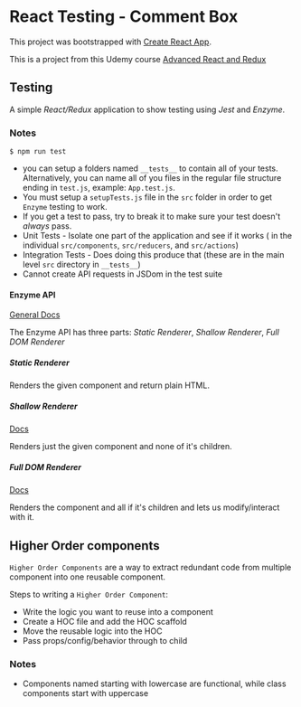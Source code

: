 # React Testing - Comment Box

This project was bootstrapped with [Create React App](https://github.com/facebook/create-react-app).

This is a project from this Udemy course [Advanced React and Redux](https://www.udemy.com/react-redux-tutorial/learn/v4/overview)


## Testing

A simple *React/Redux* application to show testing using *Jest* and *Enzyme*.


### Notes

```
$ npm run test

```

* you can setup a folders named `__tests__` to contain all of your tests. Alternatively, you can name all of you files in the regular file structure ending in `test.js`, example: `App.test.js`.
* You must setup a `setupTests.js` file in the `src` folder in order to get `Enzyme` testing to work.
* If you get a test to pass, try to break it to make sure your test doesn't _always_ pass.
* Unit Tests - Isolate one part of the application and see if it works ( in the individual `src/components`, `src/reducers`, and `src/actions`)
* Integration Tests - Does doing this produce that (these are in the main level `src` directory in `__tests__`)
* Cannot create API requests in JSDom in the test suite


#### Enzyme API

[General Docs](https://airbnb.io/enzyme/)

The Enzyme API has three parts: *Static Renderer*, *Shallow Renderer*, *Full DOM Renderer*

##### Static Renderer

Renders the given component and return plain HTML.

##### Shallow Renderer

[Docs](https://airbnb.io/enzyme/docs/api/shallow.html)

Renders just the given component and none of it's children.

##### Full DOM Renderer

[Docs](https://airbnb.io/enzyme/docs/api/mount.html)

Renders the component and all if it's children and lets us modify/interact with it.

## Higher Order components

`Higher Order Components` are a way to extract redundant code from multiple component into one reusable component.

Steps to writing a `Higher Order Component`:

* Write the logic you want to reuse into a component
* Create a HOC file and add the HOC scaffold
* Move the reusable logic into the HOC
* Pass props/config/behavior through to child

### Notes

* Components named starting with lowercase are functional, while class components start with uppercase
